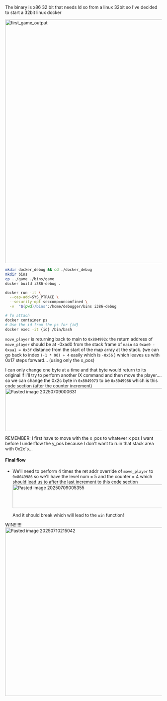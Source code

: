 The binary is x86 32 bit that needs ld so from a linux 32bit so I've decided to start a 32bit linux docker


<img width="1052" height="782" alt="first_game_output" src="https://github.com/user-attachments/assets/d3a54b12-6806-45c8-a62f-639176581462" />



```bash
mkdir docker_debug && cd ./docker_debug
mkdir bins
cp ../game ./bins/game
docker build i386-debug .

docker run -it \
  --cap-add=SYS_PTRACE \
  --security-opt seccomp=unconfined \
  -v  "$(pwd)/bins":/home/debugger/bins i386-debug

# To attach
docker container ps
# Use the id from the ps for {id}
docker exec -it {id} /bin/bash

```


`move_player` is returning back to main to `0x804992c`
the return address of `move_player` should be at -0xad0 from the stack frame of `main`
so `0xae0 - 0xaa1 = 0x3f` distance from the start of the map array at the stack. (we can go back to index `(-1 * 90) + 4`  easily which is `-0x56` ) which leaves us with 0x17 steps forward... (using only the x_pos)

I can only change one byte at a time and that byte would return to its original if I'll try to perform another lX command and then move the player.... so we can change the 0x2c byte in `0x8049973` to be `0x8049986` which is this code section (after the counter increment)
<img width="736" height="137" alt="Pasted image 20250709000631" src="https://github.com/user-attachments/assets/fd961693-b4c2-486a-af66-d23db45d86f0" />


REMEMBER: I first have to move with the x_pos to whatever x pos I want before I underflow the y_pos because I don't want to ruin that stack area with 0x2e's...

#### Final flow
- We'll need to perform 4 times the ret addr override of `move_player` to `0x8049986` so we'll have the level num = 5 and the counter = 4 which should lead us to after the last increment to this code section
  <img width="834" height="76" alt="Pasted image 20250709005355" src="https://github.com/user-attachments/assets/4943c7ee-4fb2-4851-afa0-74442968ba52" />

  And it should break which will lead to the `win` function!



WIN!!!!!!
<img width="758" height="541" alt="Pasted image 20250710215042" src="https://github.com/user-attachments/assets/d8760a28-5299-49bb-a486-7cb7ab53dc56" />


